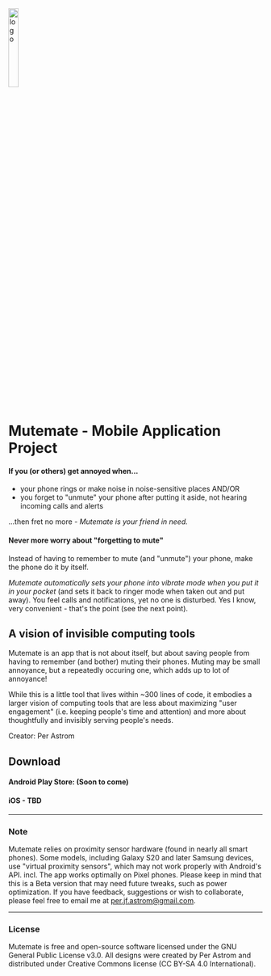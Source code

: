 <img src=https://github.com/pja010/Ringman/blob/prod/app/src/main/res/drawable/app_icon.png alt=logo width=20% height=20%>

# Mutemate - Mobile Application Project
#### If you (or others) get annoyed when... 
- your phone rings or make noise in noise-sensitive places AND/OR 
- you forget to "unmute" your phone after putting it aside, not hearing incoming calls and alerts

...then fret no more - <i>Mutemate is your friend in need.</i>

#### Never more worry about "forgetting to mute"
Instead of having to remember to mute (and "unmute") your phone, make the phone do it by itself.

<i>Mutemate automatically sets your phone into vibrate mode when you put it in your pocket</i>
(and sets it back to ringer mode when taken out and put away). You feel calls and notifications, yet no one is disturbed. Yes I know, very convenient - that's the point (see the next point). 

## A vision of invisible computing tools
Mutemate is an app that is not about itself, but about saving people from having to remember (and bother) muting their phones. Muting may be small annoyance, but a repeatedly occuring one, which adds up to lot of annoyance!

While this is a little tool that lives within ~300 lines of code, 
it embodies a larger vision of computing tools that are less about maximizing 
"user engagement" (i.e. keeping people's time and attention) and more about thoughtfully and invisibly serving people's 
needs.

Creator:
Per Astrom

## Download 
#### Android Play Store: (Soon to come)
#### iOS - TBD
---
### Note
Mutemate relies on proximity sensor hardware (found in nearly all smart phones). 
Some models, including Galaxy S20 and later Samsung devices, use "virtual proximity sensors", which may not work properly with Android's API. 
incl. The app works optimally on Pixel phones. Please keep in mind that this is a Beta version that may need future tweaks,
such as power optimization. If you have feedback, suggestions or wish to collaborate, please feel free to
email me at per.jf.astrom@gmail.com.

---
### License
Mutemate is free and open-source software licensed under the GNU General Public
License v3.0. All designs were created by Per Astrom and distributed under Creative Commons license (CC BY-SA 4.0 International).
